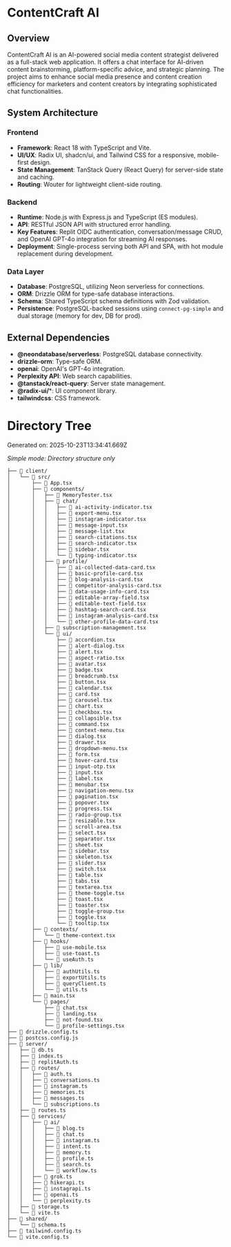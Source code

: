 # ContentCraft AI

## Overview
ContentCraft AI is an AI-powered social media content strategist delivered as a full-stack web application. It offers a chat interface for AI-driven content brainstorming, platform-specific advice, and strategic planning. The project aims to enhance social media presence and content creation efficiency for marketers and content creators by integrating sophisticated chat functionalities.


## System Architecture
### Frontend
- **Framework**: React 18 with TypeScript and Vite.
- **UI/UX**: Radix UI, shadcn/ui, and Tailwind CSS for a responsive, mobile-first design.
- **State Management**: TanStack Query (React Query) for server-side state and caching.
- **Routing**: Wouter for lightweight client-side routing.

### Backend
- **Runtime**: Node.js with Express.js and TypeScript (ES modules).
- **API**: RESTful JSON API with structured error handling.
- **Key Features**: Replit OIDC authentication, conversation/message CRUD, and OpenAI GPT-4o integration for streaming AI responses.
- **Deployment**: Single-process serving both API and SPA, with hot module replacement during development.

### Data Layer
- **Database**: PostgreSQL, utilizing Neon serverless for connections.
- **ORM**: Drizzle ORM for type-safe database interactions.
- **Schema**: Shared TypeScript schema definitions with Zod validation.
- **Persistence**: PostgreSQL-backed sessions using `connect-pg-simple` and dual storage (memory for dev, DB for prod).

## External Dependencies
- **@neondatabase/serverless**: PostgreSQL database connectivity.
- **drizzle-orm**: Type-safe ORM.
- **openai**: OpenAI's GPT-4o integration.
- **Perplexity API**: Web search capabilities.
- **@tanstack/react-query**: Server state management.
- **@radix-ui/***: UI component library.
- **tailwindcss**: CSS framework.

# Directory Tree

Generated on: 2025-10-23T13:34:41.669Z

*Simple mode: Directory structure only*

```
├── 📁 client/
│   └── 📁 src/
│       ├── 📄 App.tsx
│       ├── 📁 components/
│       │   ├── 📄 MemoryTester.tsx
│       │   ├── 📁 chat/
│       │   │   ├── 📄 ai-activity-indicator.tsx
│       │   │   ├── 📄 export-menu.tsx
│       │   │   ├── 📄 instagram-indicator.tsx
│       │   │   ├── 📄 message-input.tsx
│       │   │   ├── 📄 message-list.tsx
│       │   │   ├── 📄 search-citations.tsx
│       │   │   ├── 📄 search-indicator.tsx
│       │   │   ├── 📄 sidebar.tsx
│       │   │   └── 📄 typing-indicator.tsx
│       │   ├── 📁 profile/
│       │   │   ├── 📄 ai-collected-data-card.tsx
│       │   │   ├── 📄 basic-profile-card.tsx
│       │   │   ├── 📄 blog-analysis-card.tsx
│       │   │   ├── 📄 competitor-analysis-card.tsx
│       │   │   ├── 📄 data-usage-info-card.tsx
│       │   │   ├── 📄 editable-array-field.tsx
│       │   │   ├── 📄 editable-text-field.tsx
│       │   │   ├── 📄 hashtag-search-card.tsx
│       │   │   ├── 📄 instagram-analysis-card.tsx
│       │   │   └── 📄 other-profile-data-card.tsx
│       │   ├── 📄 subscription-management.tsx
│       │   └── 📁 ui/
│       │       ├── 📄 accordion.tsx
│       │       ├── 📄 alert-dialog.tsx
│       │       ├── 📄 alert.tsx
│       │       ├── 📄 aspect-ratio.tsx
│       │       ├── 📄 avatar.tsx
│       │       ├── 📄 badge.tsx
│       │       ├── 📄 breadcrumb.tsx
│       │       ├── 📄 button.tsx
│       │       ├── 📄 calendar.tsx
│       │       ├── 📄 card.tsx
│       │       ├── 📄 carousel.tsx
│       │       ├── 📄 chart.tsx
│       │       ├── 📄 checkbox.tsx
│       │       ├── 📄 collapsible.tsx
│       │       ├── 📄 command.tsx
│       │       ├── 📄 context-menu.tsx
│       │       ├── 📄 dialog.tsx
│       │       ├── 📄 drawer.tsx
│       │       ├── 📄 dropdown-menu.tsx
│       │       ├── 📄 form.tsx
│       │       ├── 📄 hover-card.tsx
│       │       ├── 📄 input-otp.tsx
│       │       ├── 📄 input.tsx
│       │       ├── 📄 label.tsx
│       │       ├── 📄 menubar.tsx
│       │       ├── 📄 navigation-menu.tsx
│       │       ├── 📄 pagination.tsx
│       │       ├── 📄 popover.tsx
│       │       ├── 📄 progress.tsx
│       │       ├── 📄 radio-group.tsx
│       │       ├── 📄 resizable.tsx
│       │       ├── 📄 scroll-area.tsx
│       │       ├── 📄 select.tsx
│       │       ├── 📄 separator.tsx
│       │       ├── 📄 sheet.tsx
│       │       ├── 📄 sidebar.tsx
│       │       ├── 📄 skeleton.tsx
│       │       ├── 📄 slider.tsx
│       │       ├── 📄 switch.tsx
│       │       ├── 📄 table.tsx
│       │       ├── 📄 tabs.tsx
│       │       ├── 📄 textarea.tsx
│       │       ├── 📄 theme-toggle.tsx
│       │       ├── 📄 toast.tsx
│       │       ├── 📄 toaster.tsx
│       │       ├── 📄 toggle-group.tsx
│       │       ├── 📄 toggle.tsx
│       │       └── 📄 tooltip.tsx
│       ├── 📁 contexts/
│       │   └── 📄 theme-context.tsx
│       ├── 📁 hooks/
│       │   ├── 📄 use-mobile.tsx
│       │   ├── 📄 use-toast.ts
│       │   └── 📄 useAuth.ts
│       ├── 📁 lib/
│       │   ├── 📄 authUtils.ts
│       │   ├── 📄 exportUtils.ts
│       │   ├── 📄 queryClient.ts
│       │   └── 📄 utils.ts
│       ├── 📄 main.tsx
│       └── 📁 pages/
│           ├── 📄 chat.tsx
│           ├── 📄 landing.tsx
│           ├── 📄 not-found.tsx
│           └── 📄 profile-settings.tsx
├── 📄 drizzle.config.ts
├── 📄 postcss.config.js
├── 📁 server/
│   ├── 📄 db.ts
│   ├── 📄 index.ts
│   ├── 📄 replitAuth.ts
│   ├── 📁 routes/
│   │   ├── 📄 auth.ts
│   │   ├── 📄 conversations.ts
│   │   ├── 📄 instagram.ts
│   │   ├── 📄 memories.ts
│   │   ├── 📄 messages.ts
│   │   └── 📄 subscriptions.ts
│   ├── 📄 routes.ts
│   ├── 📁 services/
│   │   ├── 📁 ai/
│   │   │   ├── 📄 blog.ts
│   │   │   ├── 📄 chat.ts
│   │   │   ├── 📄 instagram.ts
│   │   │   ├── 📄 intent.ts
│   │   │   ├── 📄 memory.ts
│   │   │   ├── 📄 profile.ts
│   │   │   ├── 📄 search.ts
│   │   │   └── 📄 workflow.ts
│   │   ├── 📄 grok.ts
│   │   ├── 📄 hikerapi.ts
│   │   ├── 📄 instagrapi.ts
│   │   ├── 📄 openai.ts
│   │   └── 📄 perplexity.ts
│   ├── 📄 storage.ts
│   └── 📄 vite.ts
├── 📁 shared/
│   └── 📄 schema.ts
├── 📄 tailwind.config.ts
└── 📄 vite.config.ts

```
